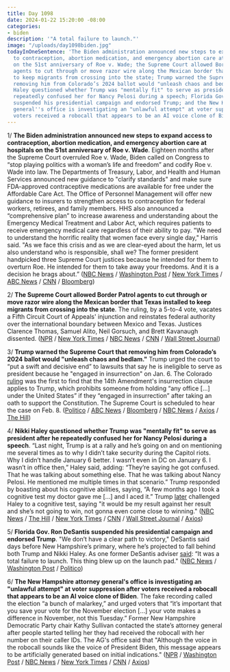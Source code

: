 ```yaml
---
title: Day 1098
date: 2024-01-22 15:20:00 -08:00
categories:
- biden
description: '"A total failure to launch."'
image: "/uploads/day1098biden.jpg"
todayInOneSentence: 'The Biden administration announced new steps to expand access
  to contraception, abortion medication, and emergency abortion care at hospitals
  on the 51st anniversary of Roe v. Wade; the Supreme Court allowed Border Patrol
  agents to cut through or move razor wire along the Mexican border that Texas installed
  to keep migrants from crossing into the state; Trump warned the Supreme Court that
  removing him from Colorado’s 2024 ballot would "unleash chaos and bedlam"; Nikki
  Haley questioned whether Trump was "mentally fit" to serve as president after he
  repeatedly confused her for Nancy Pelosi during a speech; Florida Gov. Ron DeSantis
  suspended his presidential campaign and endorsed Trump; and the New Hampshire attorney
  general''s office is investigating an "unlawful attempt" at voter suppression after
  voters received a robocall that appears to be an AI voice clone of Biden. '
---
```


1/ **The Biden administration announced new steps to expand access to contraception, abortion medication, and emergency abortion care at hospitals on the 51st anniversary of Roe v. Wade**. Eighteen months after the Supreme Court overruled Roe v. Wade, Biden called on Congress to “stop playing politics with a woman’s life and freedom” and codify Roe v. Wade into law. The Departments of Treasury, Labor, and Health and Human Services announced new guidance to "clarify standards" and make sure FDA-approved contraceptive medications are available for free under the Affordable Care Act. The Office of Personnel Management will offer new guidance to insurers to strengthen access to contraception for federal workers, retirees, and family members. HHS also announced a “comprehensive plan” to increase awareness and understanding about the Emergency Medical Treatment and Labor Act, which requires patients to receive emergency medical care regardless of their ability to pay. "We need to understand the horrific reality that women face every single day," Harris said. "As we face this crisis and as we are clear-eyed about the harm, let us also understand who is responsible, shall we? The former president handpicked three Supreme Court justices because he intended for them to overturn Roe. He intended for them to take away your freedoms. And it is a decision he brags about.” ([NBC News](https://www.nbcnews.com/politics/joe-biden/biden-administration-announces-new-abortion-initiatives-roe-anniversar-rcna134954) / [Washington Post](https://www.washingtonpost.com/health/2024/01/22/biden-abortion-contraception/) / [New York Times](https://www.nytimes.com/2024/01/22/us/politics/harris-reproductive-rights-tour.html) / [ABC News](https://abcnews.go.com/Health/biden-administration-new-steps-protect-contraceptives-abortion-medication/story?id=106562383) / [CNN](https://www.cnn.com/2024/01/21/politics/biden-campaign-abortion-rights-donald-trump/index.html) / [Bloomberg](https://www.bloomberg.com/news/articles/2024-01-22/-this-is-not-over-biden-vows-to-fight-for-abortion-access?srnd=premium&sref=MIBMEEoj))

2/ **The Supreme Court allowed Border Patrol agents to cut through or move razor wire along the Mexican border that Texas installed to keep migrants from crossing into the state**. The ruling, by a 5-to-4 vote, vacates a Fifth Circuit Court of Appeals' injunction and reinstates federal authority over the international boundary between Mexico and Texas. Justices Clarence Thomas, Samuel Alito, Neil Gorsuch, and Brett Kavanaugh dissented. ([NPR](https://www.npr.org/2024/01/22/1226142790/supreme-court-texas-razor-wire) / [New York Times](https://www.nytimes.com/2024/01/22/us/politics/supreme-court-texas-border-barbed-wire.html) / [NBC News](https://www.nbcnews.com/politics/supreme-court/supreme-court-allows-border-patrol-agents-remove-razor-wire-installed-rcna132890) / [CNN](https://www.cnn.com/2024/01/22/politics/supreme-court-texas-razor-wire/index.html) / [Wall Street Journal](https://www.wsj.com/us-news/law/supreme-court-lets-border-patrol-cut-razor-wire-texas-installed-to-stop-migrants-9c14b32f?mod=hp_lead_pos8))

3/ **Trump warned the Supreme Court that removing him from Colorado’s 2024 ballot would "unleash chaos and bedlam."** Trump urged the court to “put a swift and decisive end” to lawsuits that say he is ineligible to serve as president because he "engaged in insurrection" on Jan. 6. The Colorado [ruling](https://whatthefuckjusthappenedtoday.com/2023/12/19/day-1064/#1-the-colorado-supreme-court-removed) was the first to find that the 14th Amendment's insurrection clause applies to Trump, which prohibits someone from holding “any office [...] under the United States” if they “engaged in insurrection” after taking an oath to support the Constitution. The Supreme Court is scheduled to hear the case on Feb. 8. ([Politico](https://www.politico.com/news/2024/01/18/trump-tells-scotus-kicking-him-off-ballot-would-unleash-chaos-00136494) / [ABC News](https://abcnews.go.com/Politics/trump-files-brief-supreme-court-arguments-14th-amendment/story?id=106483890) / [Bloomberg](https://www.bloomberg.com/news/articles/2024-01-18/trump-asks-supreme-court-to-keep-him-on-colorado-ballot?sref=MIBMEEoj) / [NBC News](https://www.nbcnews.com/politics/supreme-court/trump-urges-supreme-court-allow-stay-ballot-rcna134601) / [Axios](https://www.axios.com/2024/01/18/trump-scotus-colorado-ballot) / [The Hill](https://thehill.com/regulation/court-battles/4416828-trump-urges-supreme-court-to-put-swift-and-decisive-end-to-14th-amendment-challenges/))

4/ **Nikki Haley questioned whether Trump was "mentally fit" to serve as president after he repeatedly confused her for Nancy Pelosi during a speech**. “Last night, Trump is at a rally and he’s going on and on mentioning me several times as to why I didn’t take security during the Capitol riots. Why I didn’t handle January 6 better. I wasn’t even in DC on January 6. I wasn’t in office then,” Haley said, adding: “They’re saying he got confused. That he was talking about something else. That he was talking about Nancy Pelosi. He mentioned me multiple times in that scenario.” Trump responded by boasting about his cognitive abilities, saying, “A few months ago I took a cognitive test my doctor gave me [...] and I aced it.” Trump [later](https://thehill.com/homenews/campaign/4422498-trump-haley-cognitive-test/) challenged Haley to a cognitive test, saying "it would be my result against her result and she’s not going to win, not gonna even come close to winning." ([NBC News](https://www.nbcnews.com/politics/2024-election/nikki-haley-trump-mentally-fit-nancy-pelosi-rcna134887) / [The Hill](https://thehill.com/homenews/campaign/4419739-haley-raises-concerns-around-trumps-mental-fitness-following-pelosi-mixup/) / [New York Times](https://www.nytimes.com/2024/01/19/us/politics/trump-haley-pelosi-jan-6.html) / [CNN](https://www.cnn.com/2024/01/20/politics/nikki-haley-donald-trump-mental-fitness/index.html) / [Wall Street Journal](https://www.wsj.com/politics/elections/ahead-of-new-hampshire-primary-underdog-nikki-haley-gets-one-on-one-race-with-donald-trump-74ee1bf2) / [Axios](https://www.axios.com/2024/01/21/trump-haley-new-hampshire-attacks-personal))

5/ **Florida Gov. Ron DeSantis suspended his presidential campaign and endorsed Trump**. "We don’t have a clear path to victory," DeSantis said days before New Hampshire’s primary, where he’s projected to fall behind both Trump and Nikki Haley. As one former DeSantis adviser [said](https://www.nbcnews.com/politics/2024-election/ron-desantis-campaign-doomed-puzzle-rcna132688): “It was a total failure to launch. This thing blew up on the launch pad." ([NBC News](https://www.nbcnews.com/politics/2024-election/ron-desantis-planning-drop-presidential-bid-sunday-rcna134953) / [Washington Post](https://www.washingtonpost.com/politics/2024/01/21/ron-desantis-drops-out/) / [Politico](https://www.politico.com/news/2024/01/21/desantis-ends-presidential-campaign-00136839))

6/ **The New Hampshire attorney general's office is investigating an "unlawful attempt" at voter suppression after voters received a robocall that appears to be an AI voice clone of Biden**. The fake recording called the election “a bunch of malarkey,”  and urged voters that “it’s important that you save your vote for the November election [...] your vote makes a difference in November, not this Tuesday.” Former New Hampshire Democratic Party chair Kathy Sullivan contacted the state’s attorney general after people started telling her they had received the robocall with her number on their caller IDs. The AG's office said that "Although the voice in the robocall sounds like the voice of President Biden, this message appears to be artificially generated based on initial indications." ([NPR](https://www.npr.org/2024/01/22/1226129926/nh-primary-biden-ai-robocall) / [Washington Post](https://www.washingtonpost.com/politics/2024/01/22/biden-robocall-new-hampshire-primary/) / [NBC News](https://www.nbcnews.com/politics/2024-election/fake-joe-biden-robocall-tells-new-hampshire-democrats-not-vote-tuesday-rcna134984) / [New York Times](https://www.nytimes.com/2024/01/22/business/media/biden-robocall-ai-new-hampshire.html) / [CNN](https://www.cnn.com/2024/01/22/politics/fake-joe-biden-robocall/index.html) / [Axios](https://www.axios.com/2024/01/22/biden-fake-robocall-disinformation))
